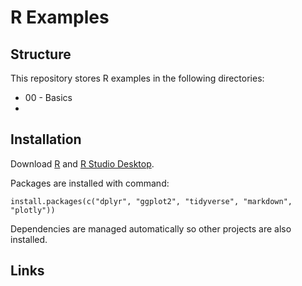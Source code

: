 # R Examples

## Structure

This repository stores R examples in the following directories:

 * 00 - Basics
 *

## Installation

Download [R](https://cran.r-project.org/) and [R Studio Desktop](https://www.rstudio.com/products/RStudio/).

Packages are installed with command:
  
`install.packages(c("dplyr", "ggplot2", "tidyverse", "markdown", "plotly"))`

Dependencies are managed automatically so other projects are also installed.
  
  
 ## Links